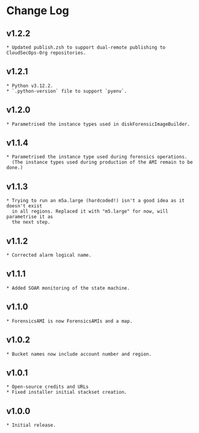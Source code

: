 # Change Log

## v1.2.2
    * Updated publish.zsh to support dual-remote publishing to CloudSecOps-Org repositories.

## v1.2.1
    * Python v3.12.2.
    * `.python-version` file to support `pyenv`.

## v1.2.0
    * Parametrised the instance types used in diskForensicImageBuilder.

## v1.1.4
    * Parametrised the instance type used during forensics operations.
      (The instance types used during production of the AMI remain to be done.)

## v1.1.3
    * Trying to run an m5a.large (hardcoded!) isn't a good idea as it doesn't exist
      in all regions. Replaced it with "m5.large" for now, will parametrise it as
      the next step.

## v1.1.2
    * Corrected alarm logical name.

## v1.1.1
    * Added SOAR monitoring of the state machine.

## v1.1.0
    * ForensicsAMI is now ForensicsAMIs and a map.

## v1.0.2
    * Bucket names now include account number and region.

## v1.0.1
    * Open-source credits and URLs
    * Fixed installer initial stackset creation.

## v1.0.0
    * Initial release.
